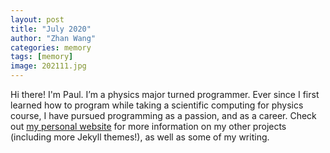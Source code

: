 ```yaml
---
layout: post
title: "July 2020"
author: "Zhan Wang"
categories: memory
tags: [memory]
image: 202111.jpg
---
```


Hi there! I'm Paul. I’m a physics major turned programmer. Ever since I first learned how to program while taking a scientific computing for physics course, I have pursued programming as a passion, and as a career. Check out [my personal website](https://www.lenpaul.com/) for more information on my other projects (including more Jekyll themes!), as well as some of my writing.
